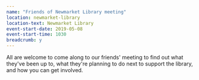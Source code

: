 ```yaml
---
name: "Friends of Newmarket Library meeting"
location: newmarket-library
location-text: Newmarket Library
event-start-date: 2019-05-08
event-start-time: 1030
breadcrumb: y
---
```


All are welcome to come along to our friends' meeting to find out what they've been up to, what they're planning to do next to support the library, and how you can get involved.
